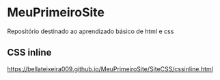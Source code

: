 # MeuPrimeiroSite
Repositório destinado ao aprendizado básico de html e css

## CSS inline
https://bellateixeira009.github.io/MeuPrimeiroSite/SiteCSS/cssinline.html
